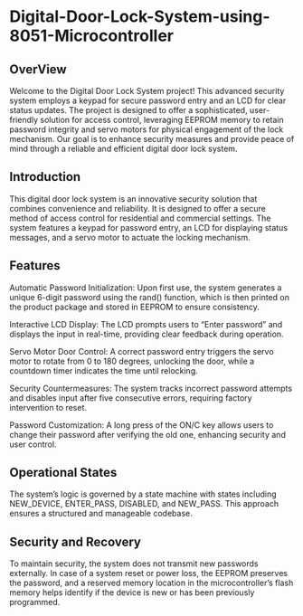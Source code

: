 # Digital-Door-Lock-System-using-8051-Microcontroller

## OverView
Welcome to the Digital Door Lock System project! This advanced security system employs a keypad for secure password entry and an LCD for clear status updates. The project is designed to offer a sophisticated, user-friendly solution for access control, leveraging EEPROM memory to retain password integrity and servo motors for physical engagement of the lock mechanism. Our goal is to enhance security measures and provide peace of mind through a reliable and efficient digital door lock system.

## Introduction
This digital door lock system is an innovative security solution that combines convenience and reliability. It is designed to offer a secure method of access control for residential and commercial settings. The system features a keypad for password entry, an LCD for displaying status messages, and a servo motor to actuate the locking mechanism.

## Features

 Automatic Password Initialization: 
     Upon first use, the system generates a unique 6-digit password using the rand() function, which is then printed on the product package and stored in EEPROM to ensure consistency.

 Interactive LCD Display: 
     The LCD prompts users to “Enter password” and displays the input in real-time, providing clear feedback during operation.

 Servo Motor Door Control:
     A correct password entry triggers the servo motor to rotate from 0 to 180 degrees, unlocking the door, while a countdown timer indicates the time until relocking.
 
 Security Countermeasures: 
    The system tracks incorrect password attempts and disables input after five consecutive errors, requiring factory intervention to reset.
 
 Password Customization:
    A long press of the ON/C key allows users to change their password after verifying the old one, enhancing security and user control.

## Operational States
The system’s logic is governed by a state machine with states including NEW_DEVICE, ENTER_PASS, DISABLED, and NEW_PASS. This approach ensures a structured and manageable codebase.

## Security and Recovery
To maintain security, the system does not transmit new passwords externally. In case of a system reset or power loss, the EEPROM preserves the password, and a reserved memory location in the microcontroller’s flash memory helps identify if the device is new or has been previously programmed.
